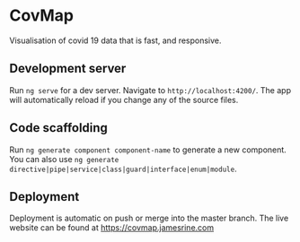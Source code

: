 # CovMap

Visualisation of covid 19 data that is fast, and responsive.

## Development server

Run `ng serve` for a dev server. Navigate to `http://localhost:4200/`. The app will automatically reload if you change any of the source files.

## Code scaffolding

Run `ng generate component component-name` to generate a new component. You can also use `ng generate directive|pipe|service|class|guard|interface|enum|module`.

## Deployment

Deployment is automatic on push or merge into the master branch. The live website can be found at https://covmap.jamesrine.com
